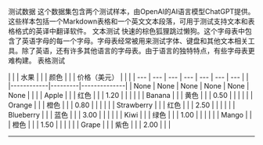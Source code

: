 测试数据
这个数据集包含两个测试样本，由OpenAI的AI语言模型ChatGPT提供。
这些样本包括一个Markdown表格和一个英文文本段落，可用于测试支持文本和表格格式的英译中翻译软件。
文本测试
快速的棕色狐狸跳过懒狗。这个字母表中包含了英语字母的每一个字母。字母表经常被用来测试字体、键盘和其他文本相关工具。除了英语，还有许多其他语言的字母表。由于语言的独特特点，有些字母表更难构建。
表格测试

| | | 水果 | | | 颜色 | | | 价格（美元） | | |
| --- | --- | --- | --- | --- | --- | --- |
| |------------|---------|--------------| | None | None | None | None | None | None |
| | | Apple | | | 红色 | | | 1.20 | | |
| | | Banana | | | 黄色 | | | 0.50 | | |
| | | Orange | | | 橙色 | | | 0.80 | | |
| | | Strawberry | | | 红色 | | | 2.50 | | |
| | | Blueberry | | | 蓝色 | | | 3.00 | | |
| | | Kiwi | | | 绿色 | | | 1.00 | | |
| | | Mango | | | 橙色 | | | 1.50 | | |
| | | Grape | | | 紫色 | | | 2.00 | | |

---

